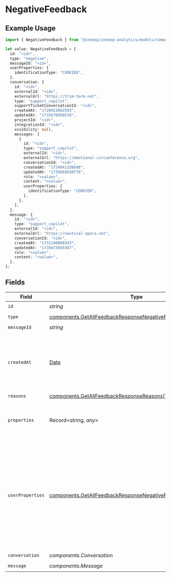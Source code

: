 # NegativeFeedback

## Example Usage

```typescript
import { NegativeFeedback } from "@inkeep/inkeep-analytics/models/components";

let value: NegativeFeedback = {
  id: "<id>",
  type: "negative",
  messageId: "<id>",
  userProperties: {
    identificationType: "COOKIED",
  },
  conversation: {
    id: "<id>",
    externalId: "<id>",
    externalUrl: "https://trim-term.net",
    type: "support_copilot",
    supportTicketConversationId: "<id>",
    createdAt: "1720423662593",
    updatedAt: "1735670950518",
    projectId: "<id>",
    integrationId: "<id>",
    visibility: null,
    messages: [
      {
        id: "<id>",
        type: "support_copilot",
        externalId: "<id>",
        externalUrl: "https://emotional-circumference.org",
        conversationId: "<id>",
        createdAt: "1734941336698",
        updatedAt: "1735668930778",
        role: "<value>",
        content: "<value>",
        userProperties: {
          identificationType: "COOKIED",
        },
      },
    ],
  },
  message: {
    id: "<id>",
    type: "support_copilot",
    externalId: "<id>",
    externalUrl: "https://nautical-opera.net",
    conversationId: "<id>",
    createdAt: "1731190000343",
    updatedAt: "1735673856387",
    role: "<value>",
    content: "<value>",
  },
};
```

## Fields

| Field                                                                                                                                                                    | Type                                                                                                                                                                     | Required                                                                                                                                                                 | Description                                                                                                                                                              |
| ------------------------------------------------------------------------------------------------------------------------------------------------------------------------ | ------------------------------------------------------------------------------------------------------------------------------------------------------------------------ | ------------------------------------------------------------------------------------------------------------------------------------------------------------------------ | ------------------------------------------------------------------------------------------------------------------------------------------------------------------------ |
| `id`                                                                                                                                                                     | *string*                                                                                                                                                                 | :heavy_check_mark:                                                                                                                                                       | N/A                                                                                                                                                                      |
| `type`                                                                                                                                                                   | [components.GetAllFeedbackResponseNegativeFeedbackType](../../models/components/getallfeedbackresponsenegativefeedbacktype.md)                                           | :heavy_check_mark:                                                                                                                                                       | N/A                                                                                                                                                                      |
| `messageId`                                                                                                                                                              | *string*                                                                                                                                                                 | :heavy_check_mark:                                                                                                                                                       | N/A                                                                                                                                                                      |
| `createdAt`                                                                                                                                                              | [Date](https://developer.mozilla.org/en-US/docs/Web/JavaScript/Reference/Global_Objects/Date)                                                                            | :heavy_minus_sign:                                                                                                                                                       | A timestamp in ISO 8601 format with timezone information. If not provided, the current time will be used.                                                                |
| `reasons`                                                                                                                                                                | [components.GetAllFeedbackResponseReasons](../../models/components/getallfeedbackresponsereasons.md)[]                                                                   | :heavy_minus_sign:                                                                                                                                                       | N/A                                                                                                                                                                      |
| `properties`                                                                                                                                                             | Record<string, *any*>                                                                                                                                                    | :heavy_minus_sign:                                                                                                                                                       | A customizable collection of custom properties or attributes.                                                                                                            |
| `userProperties`                                                                                                                                                         | [components.GetAllFeedbackResponseNegativeFeedbackUserProperties](../../models/components/getallfeedbackresponsenegativefeedbackuserproperties.md)                       | :heavy_minus_sign:                                                                                                                                                       | A customizable collection of custom properties or attributes. Some properties have first class support for the Inkeep Portal or Widget and are noted in the description. |
| `conversation`                                                                                                                                                           | *components.Conversation*                                                                                                                                                | :heavy_check_mark:                                                                                                                                                       | N/A                                                                                                                                                                      |
| `message`                                                                                                                                                                | *components.Message*                                                                                                                                                     | :heavy_check_mark:                                                                                                                                                       | N/A                                                                                                                                                                      |